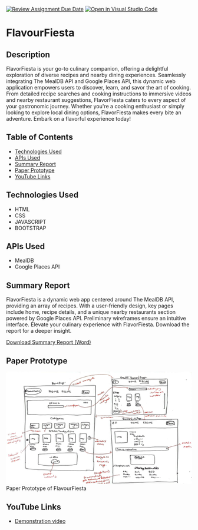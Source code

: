 [![Review Assignment Due Date](https://classroom.github.com/assets/deadline-readme-button-24ddc0f5d75046c5622901739e7c5dd533143b0c8e959d652212380cedb1ea36.svg)](https://classroom.github.com/a/RJ-1f0-H)
[![Open in Visual Studio Code](https://classroom.github.com/assets/open-in-vscode-718a45dd9cf7e7f842a935f5ebbe5719a5e09af4491e668f4dbf3b35d5cca122.svg)](https://classroom.github.com/online_ide?assignment_repo_id=13160614&assignment_repo_type=AssignmentRepo)
# FlavourFiesta


## Description

FlavorFiesta is your go-to culinary companion, offering a delightful exploration of diverse recipes and nearby dining experiences. Seamlessly integrating The MealDB API and Google Places API, this dynamic web application empowers users to discover, learn, and savor the art of cooking. From detailed recipe searches and cooking instructions to immersive videos and nearby restaurant suggestions, FlavorFiesta caters to every aspect of your gastronomic journey. Whether you're a cooking enthusiast or simply looking to explore local dining options, FlavorFiesta makes every bite an adventure. Embark on a flavorful experience today!

## Table of Contents

- [Technologies Used](#technologies-used)
- [APIs Used](#apis-used)
- [Summary Report](#summary-report)
- [Paper Prototype](#paper-prototype)
- [YouTube Links](#youtube-links)


## Technologies Used

- HTML
- CSS
- JAVASCRIPT
- BOOTSTRAP


## APIs Used

- MealDB
- Google Places API

## Summary Report
FlavorFiesta is a dynamic web app centered around The MealDB API, providing an array of recipes. With a user-friendly design, key pages include home, recipe details, and a unique nearby restaurants section powered by Google Places API. Preliminary wireframes ensure an intuitive interface. Elevate your culinary experience with FlavorFiesta. Download the report for a deeper insight.

[Download Summary Report (Word)](/report/Web_Dev_2542659_Summary.docx)

## Paper Prototype
![Paper Prototype Image 1](/Prototype/FlavourFiestaPaperPrototype.jpeg)
Paper Prototype of FlavourFiesta

## YouTube Links

- [Demonstration video ](https://youtu.be/bP96y8MthEU)


